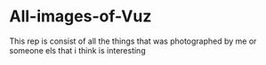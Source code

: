 # All-images-of-Vuz
This rep is consist of all the things that was photographed by me or someone els that i think is interesting
